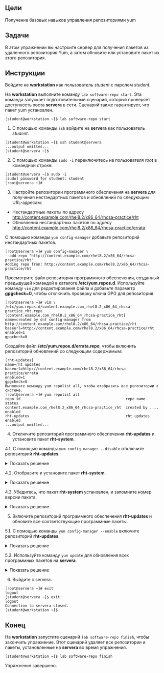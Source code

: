 ## Цели

Получение базовых навыков управления репозиториями yum

## Задачи

В этом упражнении вы настроите сервер для получения пакетов из удаленного репозитория Yum, а затем обновите или установите пакет из этого репозитория.

## Инструкции

Войдите на **workstation** как пользователь *student* с паролем *student*.

На **workstation** выполните команду `lab software-repo start`. Эта команда запускает подготовительный сценарий, который проверяет доступность хоста **servera** в сети. Сценарий также гарантирует, что пакет yum установлен.

```
[student@workstation ~]$ lab software-repo start
```

1.	С помощью команды `ssh` войдите на **servera** как пользователь *student*.

  ```
  [student@workstation ~]$ ssh student@servera
  ...output omitted...
  [student@servera ~]$ 
  ```

2.	С помощью команды `sudo -i` переключитесь на пользователя *root* в командной строке.

  ```
  [student@servera ~]$ sudo -i
  [sudo] password for student: student
  [root@servera ~]# 
  ```

3.	Настройте репозитории программного обеспечения на **servera** для получения нестандартных пакетов и обновлений по следующим URL-адресам:

  * Нестандартные пакеты по адресу http://content.example.com/rhel8.2/x86_64/rhcsa-practice/rht
  * Обновления нестандартных пакетов по адресу http://content.example.com/rhel8.2/x86_64/rhcsa-practice/errata

  С помощью команды `yum config-manager` добавьте репозиторий нестандартных пакетов.

  ```
  [root@servera ~]# yum config-manager \
  --add-repo "http://content.example.com/rhel8.2/x86_64/rhcsa-practice/rht"
  Adding repo from: http://content.example.com/rhel8.2/x86_64/rhcsa-practice/rht
  ```

  Просмотрите файл репозитория программного обеспечения, созданный предыдущей командой в каталоге **/etc/yum.repos.d**. Используйте команду `vim` для редактирования файла и добавьте параметр **gpgcheck=0**, чтобы отключить проверку ключа GPG для репозитория.

  ```
  [root@servera ~]# vim \
  /etc/yum.repos.d/content.example.com_rhel8.2_x86_64_rhcsa-practice_rht.repo
  [content.example.com_rhel8.2_x86_64_rhcsa-practice_rht]
  name=created by dnf config-manager from http://content.example.com/rhel8.2/x86_64/rhcsa-practice/rht
  baseurl=http://content.example.com/rhel8.2/x86_64/rhcsa-practice/rht
  enabled=1
  gpgcheck=0
  ```

  Создайте файл **/etc/yum.repos.d/errata.repo**, чтобы включить репозиторий обновлений со следующим содержимым:

  ```
  [rht-updates]
  name=rht updates
  baseurl=http://content.example.com/rhel8.2/x86_64/rhcsa-practice/errata
  enabled=1
  gpgcheck=0
  Выполните команду yum repolist all, чтобы отобразить все репозитории в системе.
  [root@servera ~]# yum repolist all
  repo id                                                repo name       status
  content.example.com_rhel8.2_x86_64_rhcsa-practice_rht  created by .... enabled
  rht-updates                                            rht updates     enabled
  ...output omitted...
  ```

4.	Отключите репозиторий программного обеспечения **rht-updates** и установите пакет **rht-system**.

  4.1.	С помощью команды `yum config-manager --disable` отключите репозиторий **rht-updates**.

  <details>
  <summary>Показать решение</summary>
  ```
  [root@servera ~]# yum config-manager --disable rht-updates
  ```
  </details>

  4.2.	Отобразите и установите пакет **rht-system**.

  <details>
  <summary>Показать решение</summary>
  ```
  [root@servera ~]# yum list rht-system
  Available Packages
  rht-system.noarch  1.0.0-1 content.example.com_rhel8.2_x86_64_rhcsa-practice_rht
  [root@servera ~]# yum install rht-system
  Dependencies resolved.
  ================================================================================
  Package            Arch           Version                Repository       Size
  ================================================================================
  Installing:
  rht-system         noarch         1.0.0-1               content..._rht   3.7 k
  ...output omitted...
  Is this ok [y/N]: y
  ...output omitted...
  Installed:
    rht-system-1.0.0-1.noarch
  Complete!
  ```
  </details>

  4.3.	Убедитесь, что пакет **rht-system** установлен, и запомните номер версии пакета.

  <details>
  <summary>Показать решение</summary>
  ```
  [root@servera ~]# yum list rht-system
  Installed Packages
  rht-system.noarch  1.0.0-1 @content.example.com_rhel8.2_x86_64_rhcsa-practice_rht
  ```
  </details>

5.	Включите репозиторий программного обеспечения **rht-updates** и обновите все соответствующие программные пакеты.

  5.1.	С помощью команды `yum config-manager --enable` включите репозиторий **rht-updates**.

  <details>
  <summary>Показать решение</summary>
  ```
  [root@servera ~]# yum config-manager --enable rht-updates
  ```
  </details>

  5.2.	Используйте команду `yum update` для обновления всех программных пакетов на **servera**.

  <details>
  <summary>Показать решение</summary>
  ```
  [root@servera ~]# yum update
  Dependencies resolved.
  ================================================================================
  Package            Arch           Version                Repository       Size
  ================================================================================
  Upgrading:
  rht-system         x86_64         1.0.0-2.el7            rht-updates      3.9 k
  ...output omitted...
  Is this ok [y/N]: y
  ...output omitted...
  Complete!
  5.3.	Убедитесь, что пакет rht-system обновлен, и запомните номер версии пакета.
  [root@servera ~]# yum list rht-system
  Installed Packages
  rht-system.noarch      1.0.0-2.el7         @rht-updates
  ```
  </details>

6.	Выйдите с servera.

  ```
  [root@servera ~]# exit  
  logout
  [student@servera ~]$ exit 
  logout
  Connection to servera closed.
  [student@workstation ~]$
  ```

## Конец

На **workstation** запустите сценарий `lab software-repo finish`, чтобы закончить упражнение. Этот сценарий удаляет все репозитории и пакеты, установленные на **servera** во время упражнения.

```
[student@workstation ~]$ lab software-repo finish
```

Упражнение завершено.